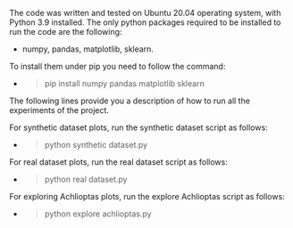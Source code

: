 The code was written and tested on Ubuntu 20.04 operating system, with
Python 3.9 installed. The only python packages required to be installed to 
run the code are the following:
* numpy, pandas, matplotlib, sklearn. 


To install them under pip you need to follow the command:
* > pip install numpy pandas matplotlib sklearn


The following lines provide you a description of how to run all the experiments of the project.

For synthetic dataset plots, run the synthetic dataset script as follows: 
* > python synthetic dataset.py

For real dataset plots, run the real dataset script as follows: 
* > python real dataset.py

For exploring Achlioptas plots, run the explore Achlioptas script as follows: 
* > python explore achlioptas.py
